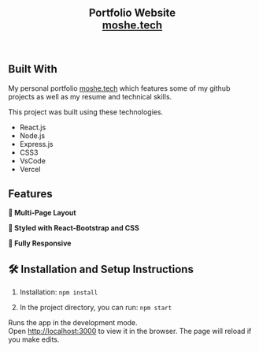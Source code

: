 <h2 align="center">
  Portfolio Website<br/>
  <a href="https://roomfulmoshe.github.io/MoshePortfolio" target="_blank">moshe.tech</a>
</h2>

<br/>

## Built With

My personal portfolio <a href="https://roomfulmoshe.github.io/MoshePortfolio" target="_blank">moshe.tech</a> which features some of my github projects as well as my resume and technical skills.<br/>

This project was built using these technologies.

- React.js
- Node.js
- Express.js
- CSS3
- VsCode
- Vercel

## Features

**📖 Multi-Page Layout**

**🎨 Styled with React-Bootstrap and CSS**

**📱 Fully Responsive**

## 🛠 Installation and Setup Instructions

1. Installation: `npm install`

2. In the project directory, you can run: `npm start`

Runs the app in the development mode.\
Open [http://localhost:3000](http://localhost:3000) to view it in the browser.
The page will reload if you make edits.
